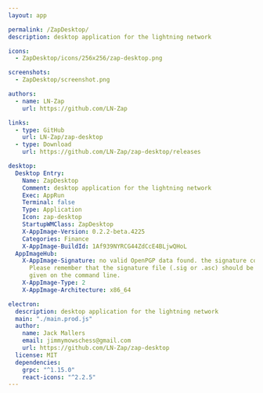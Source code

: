 ```yaml
---
layout: app

permalink: /ZapDesktop/
description: desktop application for the lightning network

icons:
  - ZapDesktop/icons/256x256/zap-desktop.png

screenshots:
  - ZapDesktop/screenshot.png

authors:
  - name: LN-Zap
    url: https://github.com/LN-Zap

links:
  - type: GitHub
    url: LN-Zap/zap-desktop
  - type: Download
    url: https://github.com/LN-Zap/zap-desktop/releases

desktop:
  Desktop Entry:
    Name: ZapDesktop
    Comment: desktop application for the lightning network
    Exec: AppRun
    Terminal: false
    Type: Application
    Icon: zap-desktop
    StartupWMClass: ZapDesktop
    X-AppImage-Version: 0.2.2-beta.4225
    Categories: Finance
    X-AppImage-BuildId: 1Af939NYRCG44ZdCcE4BLjwQHoL
  AppImageHub:
    X-AppImage-Signature: no valid OpenPGP data found. the signature could not be verified.
      Please remember that the signature file (.sig or .asc) should be the first file
      given on the command line.
    X-AppImage-Type: 2
    X-AppImage-Architecture: x86_64

electron:
  description: desktop application for the lightning network
  main: "./main.prod.js"
  author:
    name: Jack Mallers
    email: jimmymowschess@gmail.com
    url: https://github.com/LN-Zap/zap-desktop
  license: MIT
  dependencies:
    grpc: "^1.15.0"
    react-icons: "^2.2.5"
---
```

